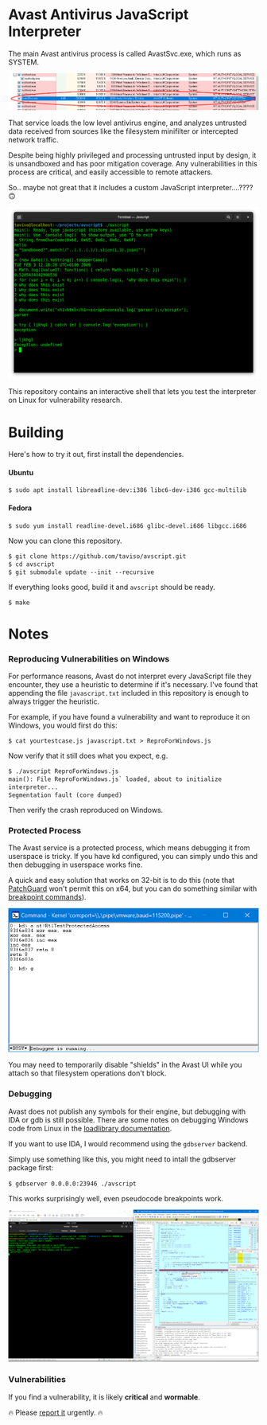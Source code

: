 # Avast Antivirus JavaScript Interpreter

The main Avast antivirus process is called AvastSvc.exe, which runs as SYSTEM.

![AvastSvc.exe](doc/avastsvc.png)

That service loads the low level antivirus engine, and analyzes untrusted data
received from sources like the filesystem minifilter or intercepted network
traffic.

Despite being highly privileged and processing untrusted input by design, it is
unsandboxed and has poor mitigation coverage. Any vulnerabilities in this
process are critical, and easily accessible to remote attackers.

So.. maybe not great that it includes a custom JavaScript interpreter....???? 🙃

![screenshot](doc/screenshot.png)


This repository contains an interactive shell that lets you test the
interpreter on Linux for vulnerability research.

# Building

Here's how to try it out, first install the dependencies.

#### Ubuntu
```
$ sudo apt install libreadline-dev:i386 libc6-dev-i386 gcc-multilib
```

#### Fedora
```
$ sudo yum install readline-devel.i686 glibc-devel.i686 libgcc.i686
```

Now you can clone this repository.

```
$ git clone https://github.com/taviso/avscript.git
$ cd avscript
$ git submodule update --init --recursive
```

If everything looks good, build it and `avscript` should be ready.

```
$ make
```

# Notes

###  Reproducing Vulnerabilities on Windows

For performance reasons, Avast do not interpret every JavaScript file they
encounter, they use a heuristic to determine if it's necessary. I've found that
appending the file `javascript.txt` included in this repository is enough to
always trigger the heuristic.

For example, if you have found a vulnerability and want to reproduce it on
Windows, you would first do this:

```
$ cat yourtestcase.js javascript.txt > ReproForWindows.js
```

Now verify that it still does what you expect, e.g.

```
$ ./avscript ReproForWindows.js
main(): File ReproForWindows.js` loaded, about to initialize interpreter...
Segmentation fault (core dumped)
```

Then verify the crash reproduced on Windows.

### Protected Process

The Avast service is a protected process, which means debugging it from
userspace is tricky. If you have kd configured, you can simply undo this
and then debugging in userspace works fine.

A quick and easy solution that works on 32-bit is to do this (note that
[PatchGuard](https://en.wikipedia.org/wiki/Kernel_Patch_Protection) won't
permit this on x64, but you can do something similar with [breakpoint
commands](https://docs.microsoft.com/en-us/windows-hardware/drivers/debugger/setting-a-conditional-breakpoint)).

![screenshot](doc/protected.png)

You may need to temporarily disable "shields" in the Avast UI while you
attach so that filesystem operations don't block.

### Debugging

Avast does not publish any symbols for their engine, but debugging with IDA or gdb
is still possible. There are some notes on debugging Windows code from Linux in
the [loadlibrary documentation](https://github.com/taviso/loadlibrary).

If you want to use IDA, I would recommend using the `gdbserver` backend.

Simply use something like this, you might need to intall the gdbserver package first:

`$ gdbserver 0.0.0.0:23946 ./avscript`

This works surprisingly well, even pseudocode breakpoints work.

![IDA screenshot](doc/debugging.png)

### Vulnerabilities

If you find a vulnerability, it is likely **critical** and **wormable**.

🔥 Please [report it](https://www.avast.com/coordinated-vulnerability-disclosure) urgently. 🔥



